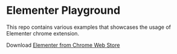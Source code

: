 # Elementer Playground

This repo contains various examples that showcases the usage of Elementer chrome extension.

Download [Elementer from Chrome Web Store](https://chrome.google.com/webstore/detail/elementer/conbkbehobncjfpbealkoobidhipknok?hl=en)
